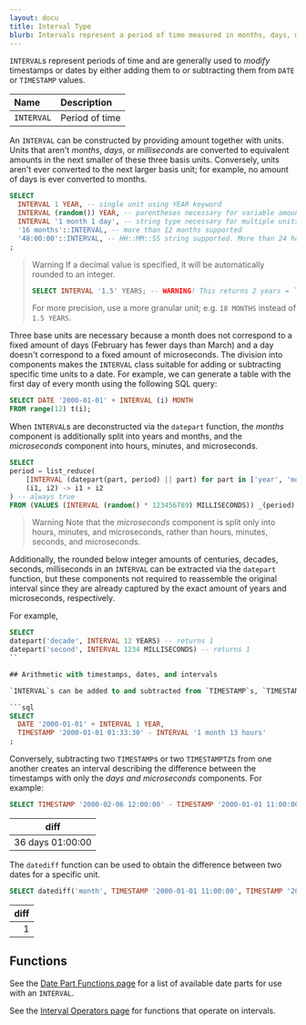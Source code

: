 ```yaml
---
layout: docu
title: Interval Type
blurb: Intervals represent a period of time measured in months, days, microseconds, or a combination thereof.
---
```


`INTERVAL`s represent periods of time and are generally used to *modify* timestamps or dates by either adding them to or subtracting them from `DATE` or `TIMESTAMP` values.


<div class="narrow_table"></div>

| Name | Description |
|:---|:---|
| `INTERVAL` | Period of time |

An `INTERVAL` can be constructed by providing amount together with units. 
Units that aren't *months*, *days*, or *milliseconds* are converted to equivalent amounts in the next smaller of these three basis units. 
Conversely, units aren't ever converted to the next larger basis unit; for example, no amount of days is ever converted to months. 

```sql
SELECT
  INTERVAL 1 YEAR, -- single unit using YEAR keyword
  INTERVAL (random()) YEAR, -- parentheses necessary for variable amounts
  INTERVAL '1 month 1 day', -- string type necessary for multiple units
  '16 months'::INTERVAL, -- more than 12 months supported
  '48:00:00'::INTERVAL, -- HH::MM::SS string supported. More than 24 hours supported and not converted to days.
;
```

> Warning  If a decimal value is specified, it will be automatically rounded to an integer.
> ```sql
> SELECT INTERVAL '1.5' YEARS; -- WARNING! This returns 2 years = `to_years(CAST(1.5 AS INTEGER))`
> ```
> For more precision, use a more granular unit; e.g. `18 MONTHS` instead of `1.5 YEARS`.


Three base units are necessary because a month does not correspond to a fixed amount of days (February has fewer days than March) and a day doesn't correspond to a fixed amount of microseconds.
The division into components makes the `INTERVAL` class suitable for adding or subtracting specific time units to a date. For example, we can generate a table with the first day of every month using the following SQL query:

```sql
SELECT DATE '2000-01-01' + INTERVAL (i) MONTH
FROM range(12) t(i);
```

When `INTERVAL`s are deconstructed via the `datepart` function, the *months* component is additionally split into years and months, and the *microseconds* component into hours, minutes, and microseconds.

```sql
SELECT
period = list_reduce(
    [INTERVAL (datepart(part, period) || part) for part in ['year', 'month', 'day', 'hour', 'minute', 'microsecond']],
    (i1, i2) -> i1 + i2
) -- always true
FROM (VALUES (INTERVAL (random() * 123456789) MILLISECONDS)) _(period)
```

> Warning Note that the *microseconds* component is split only into hours, minutes, and microseconds, rather than hours, minutes, seconds, and microseconds.

Additionally, the rounded below integer amounts of centuries, decades, seconds, milliseconds in an `INTERVAL` can be extracted via the `datepart` function, but these components not required to reassemble the original interval since they are already captured by the exact amount of years and microseconds, respectively. 

For example, 

```sql
SELECT
datepart('decade', INTERVAL 12 YEARS) -- returns 1
datepart('second', INTERVAL 1234 MILLISECONDS) -- returns 1 
``

## Arithmetic with timestamps, dates, and intervals

`INTERVAL`s can be added to and subtracted from `TIMESTAMP`s, `TIMESTAMPTZ`s, and `DATE`s using the `+` and `-` operators.

```sql
SELECT
  DATE '2000-01-01' + INTERVAL 1 YEAR,
  TIMESTAMP '2000-01-01 01:33:30' - INTERVAL '1 month 13 hours'
;
```

Conversely, subtracting two `TIMESTAMP`s or two `TIMESTAMPTZ`s from one another creates an interval describing the difference between the timestamps with only the *days and microseconds* components. For example:

```sql
SELECT TIMESTAMP '2000-02-06 12:00:00' - TIMESTAMP '2000-01-01 11:00:00' AS diff;
```

|       diff       |
|------------------|
| 36 days 01:00:00 |

The `datediff` function can be used to obtain the difference between two dates for a specific unit.

```sql
SELECT datediff('month', TIMESTAMP '2000-01-01 11:00:00', TIMESTAMP '2000-02-01 12:00:00') AS diff;
```

| diff |
|-----:|
| 1    |

## Functions

See the [Date Part Functions page](../../sql/functions/datepart) for a list of available date parts for use with an `INTERVAL`.

See the [Interval Operators page](../../sql/functions/interval) for functions that operate on intervals.
